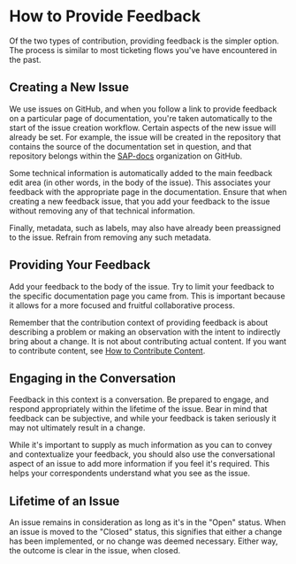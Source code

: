 # How to Provide Feedback

Of the two types of contribution, providing feedback is the simpler option. The process is similar to most ticketing flows you've have encountered in the past.

## Creating a New Issue

We use issues on GitHub, and when you follow a link to provide feedback on a particular page of documentation, you're taken automatically to the start of the issue creation workflow. Certain aspects of the new issue will already be set. For example, the issue will be created in the repository that contains the source of the documentation set in question, and that repository belongs within the [SAP-docs](https://github.com/SAP-docs) organization on GitHub.

Some technical information is automatically added to the main feedback edit area (in other words, in the body of the issue). This associates your feedback with the appropriate page in the documentation. Ensure that when creating a new feedback issue, that you add your feedback to the issue without removing any of that technical information.

Finally, metadata, such as labels, may also have already been preassigned to the issue. Refrain from removing any such metadata.

## Providing Your Feedback

Add your feedback to the body of the issue. Try to limit your feedback to the specific documentation page you came from. This is important because it allows for a more focused and fruitful collaborative process.

Remember that the contribution context of providing feedback is about describing a problem or making an observation with the intent to indirectly bring about a change. It is not about contributing actual content. If you want to contribute content, see [How to Contribute Content](content-contribution/README.md).

## Engaging in the Conversation

Feedback in this context is a conversation. Be prepared to engage, and respond appropriately within the lifetime of the issue. Bear in mind that feedback can be subjective, and while your feedback is taken seriously it may not ultimately result in a change.

While it's important to supply as much information as you can to convey and contextualize your feedback, you should also use the conversational aspect of an issue to add more information if you feel it's required. This helps your correspondents understand what you see as the issue.

## Lifetime of an Issue

An issue remains in consideration as long as it's in the "Open" status. When an issue is moved to the "Closed" status, this signifies that either a change has been implemented, or no change was deemed necessary. Either way, the outcome is clear in the issue, when closed.
